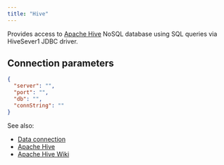 ```yaml
---
title: "Hive"
---
```


Provides access to [Apache Hive](https://hive.apache.org/) NoSQL database using
SQL queries via HiveSever1 JDBC driver.

## Connection parameters

```json
{
  "server": "",
  "port": "",
  "db": "",
  "connString": ""
}
```

See also:

* [Data connection](../../access.md#data-connection)
* [Apache Hive](https://hive.apache.org/)
* [Apache Hive Wiki](https://en.wikipedia.org/wiki/Apache_Hive)
